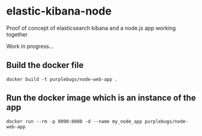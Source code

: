 # elastic-kibana-node
Proof of concept of elasticsearch kibana and a node.js app working together

Work in progress...

## Build the docker file
```
docker build -t purplebugs/node-web-app .
```

## Run the docker image which is an instance of the app
```
docker run --rm -p 8090:8080 -d --name my_node_app purplebugs/node-web-app
```
